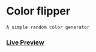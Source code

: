 # Color flipper

    A simple random color generator

### <a href="https://daffaliefalza.github.io/color-flipper/">Live Preview</a>
